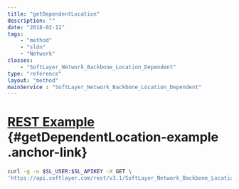 ```yaml
---
title: "getDependentLocation"
description: ""
date: "2018-02-12"
tags:
    - "method"
    - "sldn"
    - "Network"
classes:
    - "SoftLayer_Network_Backbone_Location_Dependent"
type: "reference"
layout: "method"
mainService : "SoftLayer_Network_Backbone_Location_Dependent"
---
```


# [REST Example](#getDependentLocation-example) <a href="/article/rest/"><i class="fas fa-question"></i></a> {#getDependentLocation-example .anchor-link} 
```bash
curl -g -u $SL_USER:$SL_APIKEY -X GET \
'https://api.softlayer.com/rest/v3.1/SoftLayer_Network_Backbone_Location_Dependent/{SoftLayer_Network_Backbone_Location_DependentID}/getDependentLocation'
```
